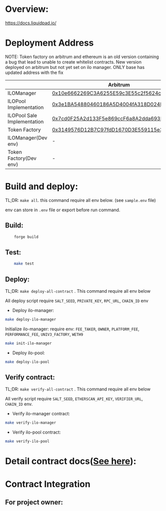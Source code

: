 # Overview:
https://docs.liquidpad.io/

# Deployment Address

NOTE: Token factory on arbitrum and ethereum is an old version containing a bug that lead to unable to create whitelist contracts. New version deployed on arbitrum but not yet set on ilo manager. ONLY base has updated address with the fix

| | Arbitrum | Base | Ethereum |
|--- |--- |--- |--- |
| ILOManager | [0x10e6662269C3A6255E59c3E55c2f5624c7B983c5](https://arbiscan.io/address/0x10e6662269C3A6255E59c3E55c2f5624c7B983c5) | [0x10e6662269C3A6255E59c3E55c2f5624c7B983c5](https://basescan.org/address/0x10e6662269C3A6255E59c3E55c2f5624c7B983c5) | [0x10e6662269C3A6255E59c3E55c2f5624c7B983c5](https://etherscan.io/address/0x10e6662269C3A6255E59c3E55c2f5624c7B983c5) |
| ILOPool Implementation | [0x3e1BA54880460186A5D4004fA318D024Df116709](https://arbiscan.io/address/0x3e1BA54880460186A5D4004fA318D024Df116709) | [0x3e1BA54880460186A5D4004fA318D024Df116709](https://basescan.org/address/0x3e1BA54880460186A5D4004fA318D024Df116709) | [0x3e1BA54880460186A5D4004fA318D024Df116709](https://etherscan.io/address/0x3e1BA54880460186A5D4004fA318D024Df116709) |
| ILOPool Sale Implementation | [0x7cd0F25A2d133F5e869ccF6a8A2dda693BecF15A](https://arbiscan.io/address/0x7cd0F25A2d133F5e869ccF6a8A2dda693BecF15A) | [0x7cd0F25A2d133F5e869ccF6a8A2dda693BecF15A](https://basescan.org/address/0x7cd0F25A2d133F5e869ccF6a8A2dda693BecF15A) | [0x7cd0F25A2d133F5e869ccF6a8A2dda693BecF15A](https://etherscan.io/address/0x7cd0F25A2d133F5e869ccF6a8A2dda693BecF15A) |
| Token Factory | [0x3149576D12B7C97fdD1670D3E559115e35561C25](https://arbiscan.io/address/0x3149576D12B7C97fdD1670D3E559115e35561C25) | [0x934C3B1Db75131630C42eb53fB8f450ea9423603](https://basescan.org/address/0x934C3B1Db75131630C42eb53fB8f450ea9423603) | [0x3149576D12B7C97fdD1670D3E559115e35561C25](https://etherscan.io/address/0x3149576D12B7C97fdD1670D3E559115e35561C25) |
| ILOManager(Dev env) | - | [0x53D7AfC47A7DdA30605EA3907201f19f851a660D](https://basescan.org/address/0x53D7AfC47A7DdA30605EA3907201f19f851a660D) | - |
| Token Factory(Dev env) | - | [0x743fb0414B0862c501dDB4c559432C3FA7593281](https://basescan.org/address/0x743fb0414B0862c501dDB4c559432C3FA7593281) | - |

# Build and deploy:

TL;DR: `make all`. this command require all env below. (see `sample.env` file)

env can store in `.env` file or export before run command.

## Build:
```bash
    forge build
```
## Test:
```bash
    make test
```

## Deploy:

TL;DR: `make deploy-all-contract` . This command require all env below

All deploy script require `SALT_SEED`, `PRIVATE_KEY`, `RPC_URL`, `CHAIN_ID` env

- Deploy ilo-manager: 
```bash
make deploy-ilo-manager
```

Initialize ilo-manager:
require env: `FEE_TAKER`, `OWNER`, `PLATFORM_FEE`, `PERFORMANCE_FEE`, `UNIV3_FACTORY`, `WETH9`
```bash
make init-ilo-manager
```

- Deploy ilo-pool: 
```bash
make deploy-ilo-pool
```

## Verify contract:

TL;DR: `make verify-all-contract` . This command require all env below

All verify script require `SALT_SEED`, `ETHERSCAN_API_KEY`, `VERIFIER_URL`, `CHAIN_ID` env.

- Verify ilo-manager contract:
```bash
make verify-ilo-manager
```
- Verify ilo-pool contract:
```bash
make verify-ilo-pool
```



# Detail contract docs([See here](docs/src/SUMMARY.md)):

# Contract Integration

## For project owner:
